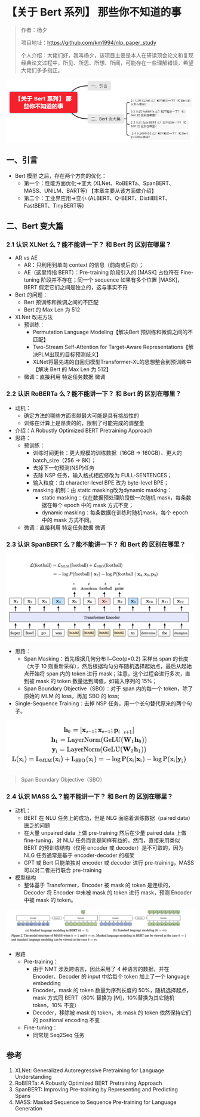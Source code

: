 # 【关于 Bert 系列】 那些你不知道的事

> 作者：杨夕
> 
> 项目地址：https://github.com/km1994/nlp_paper_study
> 
> 个人介绍：大佬们好，我叫杨夕，该项目主要是本人在研读顶会论文和复现经典论文过程中，所见、所思、所想、所闻，可能存在一些理解错误，希望大佬们多多指正。

![](img/微信截图_20210206164501.png)

## 一、引言

- Bert 模型 之后，存在两个方向的优化：
  - 第一个：性能方面优化->变大 (XLNet、RoBERTa、SpanBERT、MASS、UNILM、BART等) 【本章主要从该方面做介绍】
  - 第二个：工业界应用->变小 (ALBERT、Q-BERT、DistilBERT、FastBERT、TinyBERT等)

## 二、Bert 变大篇

### 2.1 认识 XLNet 么？能不能讲一下？ 和 Bert 的 区别在哪里？
 
- AR vs AE
  - AR：只利用到单向 context 的信息（前向或后向）；
  - AE（这里特指 BERT）：Pre-training 阶段引入的 [MASK] 占位符在 Fine-tuning 阶段并不存在；同一个 sequence 如果有多个位置 [MASK]，BERT 假定它们之间是独立的，这与事实不符
- Bert 的问题：
  - Bert 预训练和微调之间的不匹配
  - Bert 的 Max Len 为 512
- XLNet 改进方法
  - 预训练：
    - Permutation Language Modeling【解决Bert 预训练和微调之间的不匹配】
    - Two-Stream Self-Attention for Target-Aware Representations【解决PLM出现的目标预测歧义】 
    - XLNet将最先进的自回归模型Transformer-XL的思想整合到预训练中【解决 Bert 的 Max Len 为 512】
  - 微调：直接利用 特定任务数据 微调

### 2.2 认识 RoBERTa 么？能不能讲一下？ 和 Bert 的 区别在哪里？

- 动机：
  - 确定方法的哪些方面贡献最大可能是具有挑战性的
  - 训练在计算上是昂贵的的，限制了可能完成的调整量
- 介绍：A Robustly Optimized BERT Pretraining Approach 
- 思路：
  - 预训练：
    - 训练时间更长：更大规模的训练数据（16GB -> 160GB）、更大的 batch_size（256 -> 8K）；
    - 去掉下一句预测(NSP)任务
    - 去除 NSP 任务，输入格式相应修改为 FULL-SENTENCES；
    - 输入粒度：由 character-level BPE 改为 byte-level BPE；
    - masking 机制：由 static masking改为dynamic masking：
      - static masking：仅在数据预处理阶段做一次随机 mask，每条数据在每个 epoch 中的 mask 方式不变；
      - dynamic masking：每条数据在训练时随机mask，每个 epoch 中的 mask 方式不同。
  - 微调：直接利用 特定任务数据 微调

### 2.3 认识 SpanBERT 么？能不能讲一下？ 和 Bert 的 区别在哪里？

![](img/微信截图_20210120211554.png)

- 思路：
  - Span Masking：首先根据几何分布 l~Geo(p=0.2) 采样出 span 的长度（大于 10 则重新采样），然后根据均匀分布随机选择起始点，最后从起始点开始将 span 内的 token 进行 mask；注意，这个过程会进行多次，直到被 mask 的 token 数量达到阈值，如输入序列的 15%；
  - Span Boundary Objective（SBO）：对于 span 内的每一个 token，除了原始的 MLM 的 loss，再加 SBO 的 loss;
- Single-Sequence Training：去掉 NSP 任务，用一个长句替代原来的两个句子。

![](img/微信截图_20210120211800.png)
> Span Boundary Objective（SBO）

### 2.4 认识 MASS 么？能不能讲一下？ 和 Bert 的 区别在哪里？

- 动机：
  - BERT 在 NLU 任务上的成功，但是 NLG 面临着训练数据（paired data）匮乏的问题
  - 在大量 unpaired data 上做 pre-training 然后在少量 paired data 上做 fine-tuning，对 NLU 任务而言是同样有益的。然而，直接采用类似 BERT 的预训练结构（仅用 encoder 或 decoder）是不可取的，因为 NLG 任务通常是基于 encoder-decoder 的框架
  - GPT 或 Bert 只能单独对 encoder 或 decoder 进行 pre-training，MASS 可以对二者进行联合 pre-training
- 模型结构
  - 整体基于 Transformer，Encoder 被 mask 的 token 是连续的，Decoder 将 Encoder 中未被 mask 的 token 进行 mask，预测 Encoder 中被 mask 的 token。

![](img/微信截图_20210120212518.png)

- 思路
  - Pre-training：
    - 由于 NMT 涉及跨语言，因此采用了 4 种语言的数据，并在 Encoder、Decoder 的 input 中给每个 token 加上了一个 language embedding
    - Encoder，mask 的 token 数量为序列长度的 50%，随机选择起点，mask 方式同 BERT（80% 替换为 [M]，10%替换为其它随机 token，10% 不变）
    - Decoder，移除被 mask 的 token，未 mask 的 token 依然保持它们的 positional encoding 不变
  - Fine-tuning：
    - 同常规 Seq2Seq 任务



## 参考

1. XLNet: Generalized Autoregressive Pretraining for Language Understanding
2. RoBERTa: A Robustly Optimized BERT Pretraining Approach
3. SpanBERT: Improving Pre-training by Representing and Predicting Spans
4. MASS: Masked Sequence to Sequence Pre-training for Language Generation

